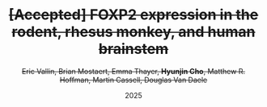 ---
title: "<s>[Accepted] FOXP2 expression in the rodent, rhesus monkey, and human brainstem</s>"
collection: publications
permalink: 
date: 2025
venue: 'Journal of Speech, Language, and Hearing Research'
# paperurl: ''
# citation: '' 
author: '<s>Eric Vallin, Brian Mostaert, Emma Thayer, <strong>Hyunjin Cho</strong>, Matthew R. Hoffman, Martin Cassell, Douglas Van Daele</s>'
share: False
---